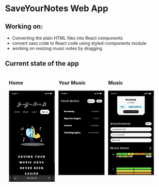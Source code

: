 # SaveYourNotes Web App
## Working on:
* Converting the plain HTML files into React components
* convert sass code to React code using styled-components module
* working on resizing music notes by dragging

## Current state of the app
<div style="display: flex; justify-content: space-evenly;">
    <div style="width: 30%; height: auto;">
        <h3>Home</h3>
        <img src="images/home.png">
    </div>
    <div style="width: 30%; height: auto;">
        <h3>Your Music</h3>
        <img src="images/your-music.png">
    </div>
    <div style="width: 30%; height: auto;">
        <h3>Music</h3>
        <img src="images/music.png">
    </div>
</div>
